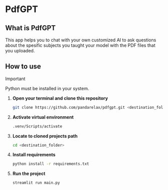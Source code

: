 # PdfGPT
## What is PdfGPT
This app helps you to chat with your own customized AI to ask questions about the spesific subjects you taught your model with the PDF files that you uploaded.
## How to use
> [!IMPORTANT]
> Python must be installed in your system.
1. **Open your terminal and clone this repository**
   ```bash
   git clone https://github.com/pandarelax/pdfgpt.git <destination_folder>
   ```
2. **Activate virtual environment**
   ```bash
   .venv/Scripts/activate
   ```
3. **Locate to cloned projects path**
   ```bash
   cd <destination_folder>
4. **Install requirements**
   ```bash
   python install -r requirements.txt
   ```
5. **Run the project**
   ```bash
   streamlit run main.py
   ```
